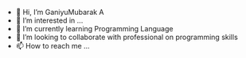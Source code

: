 - 👋 Hi, I’m GaniyuMubarak A
- 👀 I’m interested in ...
- 🌱 I’m currently learning Programming Language
- 💞️ I’m looking to collaborate with professional on programming skills
- 📫 How to reach me ...

<!---
GaniyuMubarak/GaniyuMubarak is a ✨ special ✨ repository because its `README.md` (this file) appears on your GitHub profile.
You can click the Preview link to take a look at your changes.
--->
